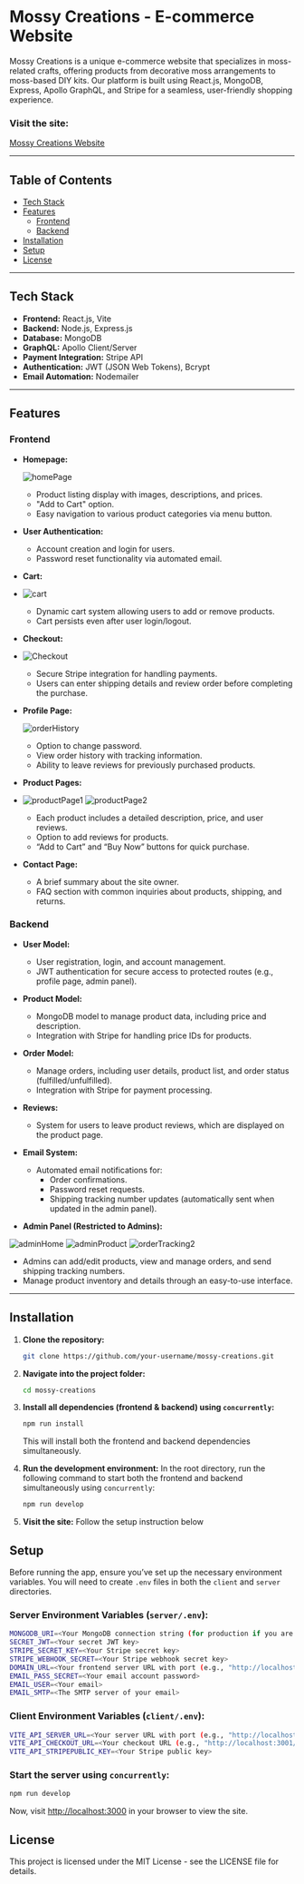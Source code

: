 # Mossy Creations - E-commerce Website

Mossy Creations is a unique e-commerce website that specializes in moss-related crafts, offering products from decorative moss arrangements to moss-based DIY kits. Our platform is built using React.js, MongoDB, Express, Apollo GraphQL, and Stripe for a seamless, user-friendly shopping experience.

### Visit the site:
[Mossy Creations Website](https://www.mossy-creations.com/)

---

## Table of Contents

- [Tech Stack](#tech-stack)
- [Features](#features)
  - [Frontend](#frontend)
  - [Backend](#backend)
- [Installation](#installation)
- [Setup](#setup)
- [License](#license)

---

## Tech Stack

- **Frontend:** React.js, Vite
- **Backend:** Node.js, Express.js
- **Database:** MongoDB
- **GraphQL:** Apollo Client/Server
- **Payment Integration:** Stripe API
- **Authentication:** JWT (JSON Web Tokens), Bcrypt
- **Email Automation:** Nodemailer

---

## Features

### Frontend

- **Homepage:**
  
  ![homePage](https://github.com/user-attachments/assets/2a3dd4c6-6020-4c0c-bd30-e560a2174d53)

  - Product listing display with images, descriptions, and prices.
  - "Add to Cart" option.
  - Easy navigation to various product categories via menu button.
  
- **User Authentication:**
  - Account creation and login for users.
  - Password reset functionality via automated email.
  
- **Cart:**
- 
  ![cart](https://github.com/user-attachments/assets/e5c9622e-7803-4d9b-bb3d-fa6ffca59472)

  - Dynamic cart system allowing users to add or remove products.
  - Cart persists even after user login/logout.
  
- **Checkout:**
- 
  ![Checkout](https://github.com/user-attachments/assets/9cf8cd15-91f2-4078-b880-7137d951df80)

  - Secure Stripe integration for handling payments.
  - Users can enter shipping details and review order before completing the purchase.
  
- **Profile Page:**
  
  ![orderHistory](https://github.com/user-attachments/assets/e627a6b7-7804-4523-9d2d-b328363eeb77)


  - Option to change password.
  - View order history with tracking information.
  - Ability to leave reviews for previously purchased products.
  
- **Product Pages:**
- 
  ![productPage1](https://github.com/user-attachments/assets/934970ed-c7c6-494d-aff4-15f7f2577d1b) ![productPage2](https://github.com/user-attachments/assets/c7943470-aa25-4b1e-a2c1-5ffd328c87e6)

  
  - Each product includes a detailed description, price, and user reviews.
  - Option to add reviews for products.
  - “Add to Cart” and “Buy Now” buttons for quick purchase.

- **Contact Page:**
  - A brief summary about the site owner. 
  - FAQ section with common inquiries about products, shipping, and returns.

### Backend

- **User Model:**
  - User registration, login, and account management.
  - JWT authentication for secure access to protected routes (e.g., profile page, admin panel).
  
- **Product Model:**
  - MongoDB model to manage product data, including price and description.
  - Integration with Stripe for handling price IDs for products.
  
- **Order Model:**
  - Manage orders, including user details, product list, and order status (fulfilled/unfulfilled).
  - Integration with Stripe for payment processing.
  
- **Reviews:**
  - System for users to leave product reviews, which are displayed on the product page.
  
- **Email System:**
  - Automated email notifications for:
    - Order confirmations.
    - Password reset requests.
    - Shipping tracking number updates (automatically sent when updated in the admin panel).
  
- **Admin Panel (Restricted to Admins):**

 ![adminHome](https://github.com/user-attachments/assets/1c948e31-5b35-46bb-9b74-88e54ba58705) ![adminProduct](https://github.com/user-attachments/assets/4d348110-e48a-4708-baac-bad168482b20) ![orderTracking2](https://github.com/user-attachments/assets/bb827092-60d6-4fdf-b578-5d5a9904a0f7)


  - Admins can add/edit products, view and manage orders, and send shipping tracking numbers.
  - Manage product inventory and details through an easy-to-use interface.

---

## Installation

1. **Clone the repository:**
   ```bash
   git clone https://github.com/your-username/mossy-creations.git
   ```

2. **Navigate into the project folder:**
   ```bash
   cd mossy-creations
   ```

3. **Install all dependencies (frontend & backend) using `concurrently`:**
   ```bash
   npm run install
   ```
   This will install both the frontend and backend dependencies simultaneously.

4. **Run the development environment:**
   In the root directory, run the following command to start both the frontend and backend simultaneously using `concurrently`:
   ```bash
   npm run develop
   ```

5. **Visit the site:**
   Follow the setup instruction below

## Setup

Before running the app, ensure you’ve set up the necessary environment variables. You will need to create `.env` files in both the `client` and `server` directories.

### Server Environment Variables (`server/.env`):
```bash
MONGODB_URI=<Your MongoDB connection string (for production if you are not using local compass)>
SECRET_JWT=<Your secret JWT key>
STRIPE_SECRET_KEY=<Your Stripe secret key>
STRIPE_WEBHOOK_SECRET=<Your Stripe webhook secret key>
DOMAIN_URL=<Your frontend server URL with port (e.g., "http://localhost:3000")>
EMAIL_PASS_SECRET=<Your email account password>
EMAIL_USER=<Your email>
EMAIL_SMTP=<The SMTP server of your email>
```

### Client Environment Variables (`client/.env`):
```bash
VITE_API_SERVER_URL=<Your server URL with port (e.g., "http://localhost:3001")>
VITE_API_CHECKOUT_URL=<Your checkout URL (e.g., "http://localhost:3001/create-checkout-session")>
VITE_API_STRIPEPUBLIC_KEY=<Your Stripe public key>
```

### Start the server using `concurrently`:
```bash
npm run develop
```

Now, visit [http://localhost:3000](http://localhost:3000) in your browser to view the site.

## License
This project is licensed under the MIT License - see the LICENSE file for details.





